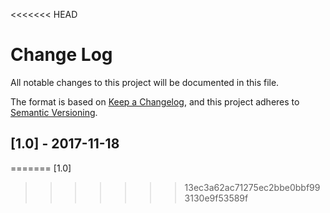 <<<<<<< HEAD
# Change Log

All notable changes to this project will be documented in this file.

The format is based on [Keep a Changelog](http://keepachangelog.com/),
and this project adheres to [Semantic Versioning](http://semver.org/).

## [1.0] - 2017-11-18
=======
[1.0]
>>>>>>> 13ec3a62ac71275ec2bbe0bbf993130e9f53589f
